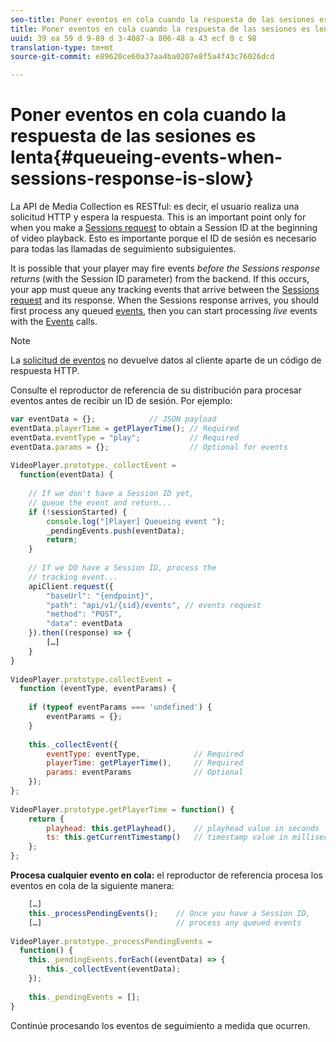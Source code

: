 ```yaml
---
seo-title: Poner eventos en cola cuando la respuesta de las sesiones es lenta
title: Poner eventos en cola cuando la respuesta de las sesiones es lenta
uuid: 39 ea 59 d 9-89 d 3-4087-a 806-48 a 43 ecf 0 c 98
translation-type: tm+mt
source-git-commit: e89620ce60a37aa4ba0207e8f5a4f43c76026dcd

---
```



# Poner eventos en cola cuando la respuesta de las sesiones es lenta{#queueing-events-when-sessions-response-is-slow}

La API de Media Collection es RESTful: es decir, el usuario realiza una solicitud HTTP y espera la respuesta. This is an important point only for when you make a [Sessions request](/help/media-collection-api/mc-api-ref/mc-api-sessions-req.md) to obtain a Session ID at the beginning of video playback. Esto es importante porque el ID de sesión es necesario para todas las llamadas de seguimiento subsiguientes.

It is possible that your player may fire events _before the Sessions response returns_ (with the Session ID parameter) from the backend. If this occurs, your app must queue any tracking events that arrive between the [Sessions request](/help/media-collection-api/mc-api-ref/mc-api-sessions-req.md) and its response. When the Sessions response arrives, you should first process any queued [events](/help/media-collection-api/mc-api-ref/mc-api-events-req.md), then you can start processing _live_ events with the [Events](/help/media-collection-api/mc-api-ref/mc-api-events-req.md) calls.

>[!NOTE]
>
>La [solicitud de eventos](/help/media-collection-api/mc-api-ref/mc-api-events-req.md) no devuelve datos al cliente aparte de un código de respuesta HTTP.

Consulte el reproductor de referencia de su distribución para procesar eventos antes de recibir un ID de sesión. Por ejemplo:

```js
var eventData = {};            // JSON payload 
eventData.playerTime = getPlayerTime(); // Required 
eventData.eventType = "play";           // Required 
eventData.params = {};                  // Optional for events 
 
VideoPlayer.prototype._collectEvent =  
  function(eventData) { 
 
    // If we don't have a Session ID yet,  
    // queue the event and return... 
    if (!sessionStarted) { 
        console.log("[Player] Queueing event "); 
        _pendingEvents.push(eventData); 
        return; 
    } 
 
    // If we DO have a Session ID, process the 
    // tracking event...     
    apiClient.request({ 
        "baseUrl": "{endpoint}", 
        "path": "api/v1/{sid}/events", // events request 
        "method": "POST", 
        "data": eventData 
    }).then((response) => {   
        […] 
    } 
} 
 
VideoPlayer.prototype.collectEvent =  
  function (eventType, eventParams) { 
         
    if (typeof eventParams === 'undefined') {   
        eventParams = {}; 
    } 
 
    this._collectEvent({                   
        eventType: eventType,            // Required 
        playerTime: getPlayerTime(),     // Required 
        params: eventParams              // Optional  
    });                                    
}; 
 
VideoPlayer.prototype.getPlayerTime = function() { 
    return { 
        playhead: this.getPlayhead(),    // playhead value in seconds 
        ts: this.getCurrentTimestamp()   // timestamp value in milliseconds 
    }; 
};
```

**Procesa cualquier evento en cola:** el reproductor de referencia procesa los eventos en cola de la siguiente manera:

```js
    […] 
    this._processPendingEvents();    // Once you have a Session ID, 
    […]                              // process any queued events 
 
VideoPlayer.prototype._processPendingEvents =  
  function() { 
    this._pendingEvents.forEach((eventData) => { 
        this._collectEvent(eventData); 
    }); 
 
    this._pendingEvents = []; 
}
```

Continúe procesando los eventos de seguimiento a medida que ocurren.
